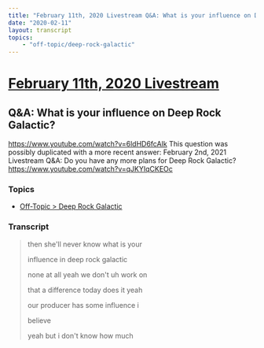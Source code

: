 ```yaml
---
title: "February 11th, 2020 Livestream Q&A: What is your influence on Deep Rock Galactic?"
date: "2020-02-11"
layout: transcript
topics:
    - "off-topic/deep-rock-galactic"
---
```

# [February 11th, 2020 Livestream](../2020-02-11.md)
## Q&A: What is your influence on Deep Rock Galactic?
https://www.youtube.com/watch?v=6ldHD6fcAIk
This question was possibly duplicated with a more recent answer: February 2nd, 2021 Livestream Q&A: Do you have any more plans for Deep Rock Galactic? https://www.youtube.com/watch?v=qJKYIqCKEOc


### Topics
* [Off-Topic > Deep Rock Galactic](../topics/off-topic/deep-rock-galactic.md)

### Transcript

> then she'll never know what is your
>
> influence in deep rock galactic
>
> none at all yeah we don't uh work on
>
> that a difference today does it yeah
>
> our producer has some influence i
>
> believe
>
> yeah but i don't know how much
